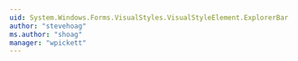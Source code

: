```yaml
---
uid: System.Windows.Forms.VisualStyles.VisualStyleElement.ExplorerBar
author: "stevehoag"
ms.author: "shoag"
manager: "wpickett"
---
```

